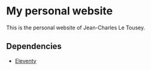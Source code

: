 # My personal website

This is the personal website of Jean-Charles Le Tousey.

## Dependencies

- [Eleventy](https://www.11ty.dev/)

